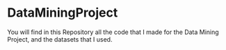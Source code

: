 # DataMiningProject
You will find in this Repository all the code that I made for the Data Mining Project, and the datasets that I used.

